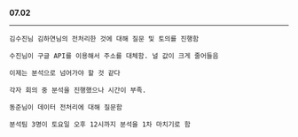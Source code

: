 **07.02**



------------



```
김수진님 김하연님의 전처리한 것에 대해 질문 및 토의를 진행함

수진님이 구글 API를 이용해서 주소를 대체함. 널 값이 크게 줄어들음

이제는 분석으로 넘어가야 할 것 같다

각자 회의 중 분석을 진행했으나 시간이 부족.

동준님이 데이터 전처리에 대해 질문함

분석팀 3명이 토요일 오후 12시까지 분석을 1차 마치기로 함
```

